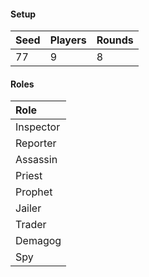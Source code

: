 #### Setup
| Seed | Players | Rounds  |
| :----| :-------| :------ |
| 77   | 9       | 8       |

#### Roles
| Role       |
| :--------- |
| Inspector  |
| Reporter   |
| Assassin   |
| Priest     |
| Prophet    |
| Jailer     |
| Trader     |
| Demagog    |
| Spy        |